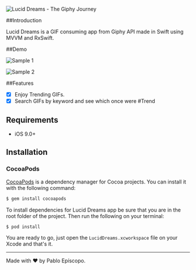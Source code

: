 ![Lucid Dreams - The Giphy Journey](http://fotos.subefotos.com/5cab4c7be1f0a7015b752358b309e002o.png)

##Introduction

Lucid Dreams is a GIF consuming app from Giphy API made in Swift using MVVM and RxSwift.

##Demo

![Sample 1](http://im2.ezgif.com/tmp/ezgif-2928581086.gif)

![Sample 2](http://im2.ezgif.com/tmp/ezgif-2928581086.gif)

##Features

- [x] Enjoy Trending GIFs.
- [x] Search GIFs by keyword and see which once were #Trend

## Requirements

- iOS 9.0+

## Installation

### CocoaPods

[CocoaPods](http://cocoapods.org) is a dependency manager for Cocoa projects. You can install it with the following command:

```bash
$ gem install cocoapods
```

To install dependencies for Lucid Dreams app be sure that you are in the root folder of the project. Then run the following on your terminal:

```bash
$ pod install
```

You are ready to go, just open the `LucidDreams.xcworkspace` file on your Xcode and that's it.


---

Made with ❤ by Pablo Epíscopo.
